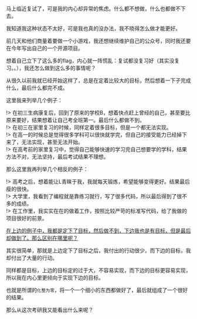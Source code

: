 马上临近复试了，可是我的内心却异常的焦虑。什么都不想做，什么也都做不下去。

我知道我这种状态不太好，可是我也真的没办法，我不晓得怎么做才能更好。

前几天和他们商量着要做一个小游戏，我还想继续维护自己的公众号，同时我还要在今年写出自己的一个开源项目。

想着自己立下了这么多的flag，内心就一阵慌乱：复试都没复习好（其实没复习。。），我还怎么做到这么多的事情呢？

从很久以前我就已经开始这样了，总是在定着比较大的目标，然后想着一下子完成什么，最后什么都完不成。

这里我来列举几个例子：

!> 在初三生病康复后，回到了原来的学校B，想着快点赶上曾经的自己，甚至要比原来要好，结果想着让自己考全班第一。最后什么都做不到。  
!> 在初三在家里复习的时候，同样定着很多目标，但是一个都无法实现。  
!> 在高一的时候总是觉得很多学科可以很快就学完，但自己的接受能力已经掉下来了，无法实现，甚至无法开始。  
!> 在高考前的家里复习中，觉得自己能够快速的学习完自己想要学的学科，结果方法不对，无法坚持，最后考试结果不理想。  

那么这里我再列举几个相反的例子：

!> 高考之后，想着能让L青睐于我，我就每天锻炼，希望能够变得更好。结果最后瘦的很快。  
!> 大学里，我看到了编程就是靠练习就行，写了很多代码，所以最后得到了很不多的成绩。  
!> 在工作里，我实实在在的做着工作，按照比较严苛的标准写代码，给了我做的项目很好的前景。  

<u>在上边的例子中，我都是定下了目标，然后做不到，下边我也是有目标，但是最后却做到了。那么区别在哪里呢？ </u>

其实很简单，那就是上边定下了目标之后，我付出的行动很少，而下边的目标，我却付出了大量的行动。

同样都是目标，上边的目标定的过于大，不容易实现，而下边的目标更容易实现，所以我在内心里更倾向于实现下边的目标。

也就是所谓的`化整为零`，将一个一个细小的东西都做好了，最后就组成了一个很好的结果。

那么从这次考研我又能看出什么来呢？